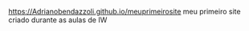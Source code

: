 https://Adrianobendazzoli.github.io/meuprimeirosite
meu primeiro site criado durante as aulas de IW
